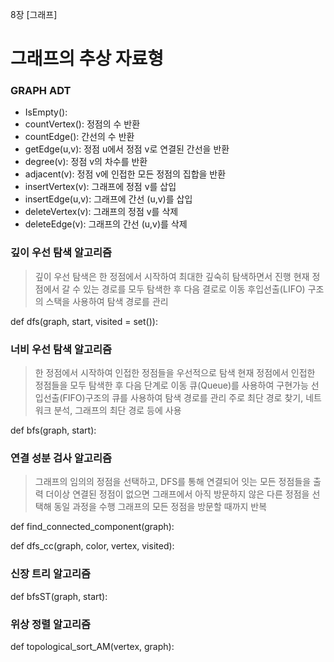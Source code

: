 8장 [그래프]

# 그래프의 추상 자료형

### GRAPH ADT

- IsEmpty():
- countVertex(): 정점의 수 반환
- countEdge(): 간선의 수 반환
- getEdge(u,v): 정점 u에서 정점 v로 연결된 간선을 반환
- degree(v): 정점 v의 차수를 반환
- adjacent(v): 정점 v에 인접한 모든 정점의 집합을 반환
- insertVertex(v): 그래프에 정점 v를 삽입
- insertEdge(u,v): 그래프에 간선 (u,v)를 삽입
- deleteVertex(v): 그래프의 정점 v를 삭제
- deleteEdge(v): 그래프의 간선 (u,v)를 삭제

### 깊이 우선 탐색 알고리즘

> 깊이 우선 탐색은 한 정점에서 시작하여 최대한 깊숙히 탐색하면서 진행
> 현재 정점에서 갈 수 있는 경로를 모두 탐색한 후 다음 결로로 이동
> 후입선출(LIFO) 구조의 스택을 사용하여 탐색 경로를 관리

def dfs(graph, start, visited = set()):

### 너비 우선 탐색 알고리즘

> 한 정점에서 시작하여 인접한 정점들을 우선적으로 탐색
> 현재 정점에서 인접한 정점들을 모두 탐색한 후 다음 단계로 이동
> 큐(Queue)를 사용하여 구현가능
> 선입선출(FIFO)구조의 큐를 사용하여 탐색 경로를 관리
> 주로 최단 경로 찾기, 네트워크 분석, 그래프의 최단 경로 등에 사용

def bfs(graph, start):

### 연결 성분 검사 알고리즘

> 그래프의 임의의 정점을 선택하고, DFS를 통해 연결되어 잇는 모든 정점들을 출력
> 더이상 연결된 정점이 없으면 그래프에서 아직 방문하지 않은 다른 정점을 선택해 동일 과정을 수행
> 그래프의 모든 정점을 방문할 때까지 반복

def find_connected_component(graph):

def dfs_cc(graph, color, vertex, visited):

### 신장 트리 알고리즘

def bfsST(graph, start):

### 위상 정렬 알고리즘

def topological_sort_AM(vertex, graph):
